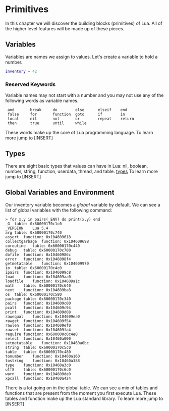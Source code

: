 # Primitives

In this chapter we will discover the building blocks (primitives) of Lua. All of the higher level features will be made up of these pieces.

## Variables
Variables are names we assign to values. Let's create a variable to hold a number.

```lua
inventory = 42
```

### Reserved Keywords
Variable names may not start with a number and you may not use any of the following words as variable names.

     and       break     do        else      elseif    end
     false     for       function  goto      if        in
     local     nil       not       or        repeat    return
     then      true      until     while

These words make up the core of Lua programming language. To learn more jump to [INSERT]

## Types
There are eight basic types that values can have in Lua: nil, boolean, number, string, function, userdata, thread, and table.
[types](./types.lua) To learn more jump to [INSERT]

## Global Variables and Environment

Our inventory variable becomes a *global* variable by default. We can see a list of global variables with the following command:

```
> for x,y in pairs(_ENV) do print(x,y) end
_G	table: 0x60000170c1c0
_VERSION	Lua 5.4
arg	table: 0x60000170c740
assert	function: 0x104609618
collectgarbage	function: 0x104609698
coroutine	table: 0x60000170c440
debug	table: 0x60000170c700
dofile	function: 0x10460986c
error	function: 0x1046098f4
getmetatable	function: 0x104609970
io	table: 0x60000170c4c0
ipairs	function: 0x1046099c8
load	function: 0x104609aa0
loadfile	function: 0x104609a1c
math	table: 0x60000170c640
next	function: 0x104609ba8
os	table: 0x60000170c580
package	table: 0x60000170c340
pairs	function: 0x104609c00
pcall	function: 0x104609c94
print	function: 0x104609d08
rawequal	function: 0x104609ea0
rawget	function: 0x104609f54
rawlen	function: 0x104609ef0
rawset	function: 0x104609fa4
require	function: 0x600000c0c4e0
select	function: 0x10460a000
setmetatable	function: 0x10460a0bc
string	table: 0x60000170c5c0
table	table: 0x60000170c480
tonumber	function: 0x10460a160
tostring	function: 0x10460a388
type	function: 0x10460a3c0
utf8	table: 0x60000170c6c0
warn	function: 0x104609de0
xpcall	function: 0x10460a424
```

There is a lot going on in the global table. We can see a mix of tables and functions that are present from the moment you first execute Lua. These tables and function make up the Lua standard library. To learn more jump to [INSERT]